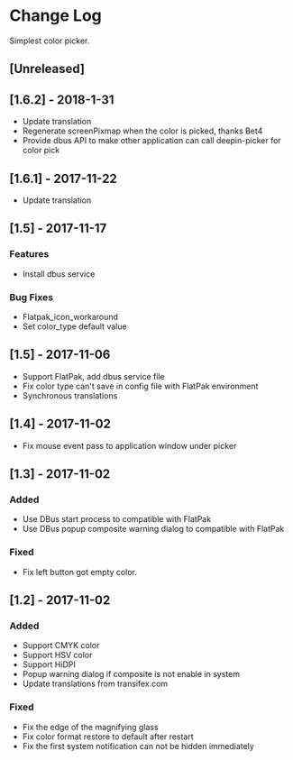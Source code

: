 # Change Log
Simplest color picker.

## [Unreleased]

## [1.6.2] - 2018-1-31
- Update translation
- Regenerate screenPixmap when the color is picked, thanks Bet4
- Provide dbus API to make other application can call deepin-picker for color pick

## [1.6.1] - 2017-11-22
- Update translation

## [1.5] - 2017-11-17
### Features
- Install dbus service

### Bug Fixes
- Flatpak_icon_workaround
- Set color_type default value

## [1.5] - 2017-11-06
- Support FlatPak, add dbus service file
- Fix color type can't save in config file with FlatPak environment
- Synchronous translations

## [1.4] - 2017-11-02
- Fix mouse event pass to application window under picker

## [1.3] - 2017-11-02
### Added
- Use DBus start process to compatible with FlatPak
- Use DBus popup composite warning dialog to compatible with FlatPak

### Fixed
- Fix left button got empty color.

## [1.2] - 2017-11-02
### Added
- Support CMYK color
- Support HSV color
- Support HiDPI
- Popup warning dialog if composite is not enable in system
- Update translations from transifex.com

### Fixed
- Fix the edge of the magnifying glass
- Fix color format restore to default after restart
- Fix the first system notification can not be hidden immediately


